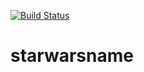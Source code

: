 [![Build Status](https://travis-ci.org/odotom/starwarsname.svg?branch=master)](https://travis-ci.org/odotom/starwarsname)

# starwarsname
